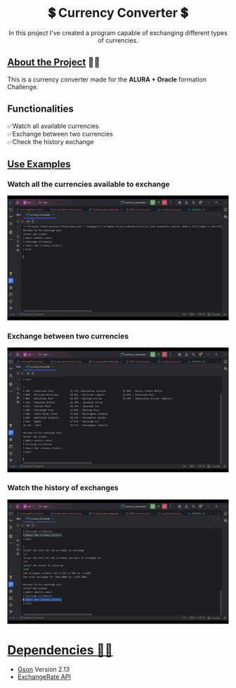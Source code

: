 <h1 style = "text-align: center;"> 💲 Currency Converter 💲 </h1> 

<p style = "text-align: center;"> In this project I've created a program 
capable of exchanging different types of currencies. </p>

## <ins> About the Project</ins> 👨‍🏫
This is a currency converter made for the **ALURA + Oracle** formation Challenge.

## Functionalities
✅Watch all available currencies \
✅Exchange between two currencies\
✅Check the history exchange

## <ins> Use Examples </ins>
### Watch all the currencies available to exchange
![WatchCountryCodes.gif](WatchCountryCodes.gif)
### Exchange between two currencies
![ExchangeCurrency.gif](ExchangeCurrencies.gif)
### Watch the history of exchanges
![WatchHistory_and_exit.gif](WatchHistory.gif)

# <ins> Dependencies 👨‍💻 </ins>
+ [Gson](https://mvnrepository.com/artifact/com.google.code.gson/gson/2.13.2) Version 2.13
+ [ExchangeRate API](https://www.exchangerate-api.com/docs/overview)
